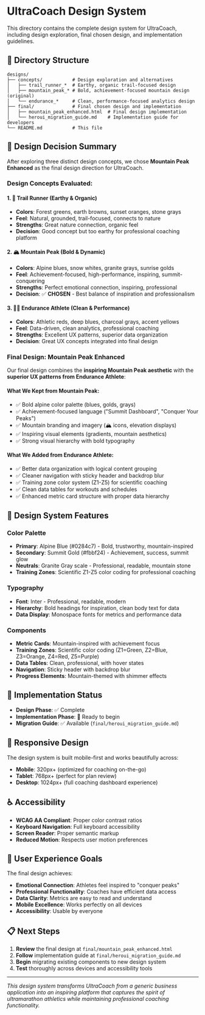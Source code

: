 # UltraCoach Design System

This directory contains the complete design system for UltraCoach, including design exploration, final chosen design, and implementation guidelines.

## 📁 Directory Structure

```
designs/
├── concepts/           # Design exploration and alternatives
│   ├── trail_runner_*  # Earthy, organic trail-focused design
│   ├── mountain_peak_* # Bold, achievement-focused mountain design (original)
│   └── endurance_*     # Clean, performance-focused analytics design
├── final/              # Final chosen design and implementation
│   ├── mountain_peak_enhanced.html  # Final design implementation
│   └── heroui_migration_guide.md    # Implementation guide for developers
└── README.md           # This file
```

## 🎯 Design Decision Summary

After exploring three distinct design concepts, we chose **Mountain Peak Enhanced** as the final design direction for UltraCoach.

### Design Concepts Evaluated:

#### 1. 🌲 Trail Runner (Earthy & Organic)
- **Colors**: Forest greens, earth browns, sunset oranges, stone grays
- **Feel**: Natural, grounded, trail-focused, connects to nature
- **Strengths**: Great nature connection, organic feel
- **Decision**: Good concept but too earthy for professional coaching platform

#### 2. 🏔️ Mountain Peak (Bold & Dynamic) 
- **Colors**: Alpine blues, snow whites, granite grays, sunrise golds
- **Feel**: Achievement-focused, high-performance, inspiring, summit-conquering
- **Strengths**: Perfect emotional connection, inspiring, professional
- **Decision**: ✅ **CHOSEN** - Best balance of inspiration and professionalism

#### 3. 🏃‍♂️ Endurance Athlete (Clean & Performance)
- **Colors**: Athletic reds, deep blues, charcoal grays, accent yellows
- **Feel**: Data-driven, clean analytics, professional coaching
- **Strengths**: Excellent UX patterns, superior data organization
- **Decision**: Great UX concepts integrated into final design

### Final Design: Mountain Peak Enhanced

Our final design combines the **inspiring Mountain Peak aesthetic** with the **superior UX patterns from Endurance Athlete**:

#### What We Kept from Mountain Peak:
- ✅ Bold alpine color palette (blues, golds, grays)
- ✅ Achievement-focused language ("Summit Dashboard", "Conquer Your Peaks")
- ✅ Mountain branding and imagery (🏔️ icons, elevation displays)
- ✅ Inspiring visual elements (gradients, mountain aesthetics)
- ✅ Strong visual hierarchy with bold typography

#### What We Added from Endurance Athlete:
- ✅ Better data organization with logical content grouping
- ✅ Cleaner navigation with sticky header and backdrop blur
- ✅ Training zone color system (Z1-Z5) for scientific coaching
- ✅ Clean data tables for workouts and schedules
- ✅ Enhanced metric card structure with proper data hierarchy

## 🎨 Design System Features

### Color Palette
- **Primary**: Alpine Blue (#0284c7) - Bold, trustworthy, mountain-inspired
- **Secondary**: Summit Gold (#fbbf24) - Achievement, success, summit glow
- **Neutrals**: Granite Gray scale - Professional, readable, mountain stone
- **Training Zones**: Scientific Z1-Z5 color coding for professional coaching

### Typography
- **Font**: Inter - Professional, readable, modern
- **Hierarchy**: Bold headings for inspiration, clean body text for data
- **Data Display**: Monospace fonts for metrics and performance data

### Components
- **Metric Cards**: Mountain-inspired with achievement focus
- **Training Zones**: Scientific color coding (Z1=Green, Z2=Blue, Z3=Orange, Z4=Red, Z5=Purple)
- **Data Tables**: Clean, professional, with hover states
- **Navigation**: Sticky header with backdrop blur
- **Progress Elements**: Mountain-themed with shimmer effects

## 🚀 Implementation Status

- **Design Phase**: ✅ Complete
- **Implementation Phase**: 📅 Ready to begin
- **Migration Guide**: ✅ Available (`final/heroui_migration_guide.md`)

## 📱 Responsive Design

The design system is built mobile-first and works beautifully across:
- **Mobile**: 320px+ (optimized for coaching on-the-go)
- **Tablet**: 768px+ (perfect for plan review)
- **Desktop**: 1024px+ (full coaching dashboard experience)

## ♿ Accessibility

- **WCAG AA Compliant**: Proper color contrast ratios
- **Keyboard Navigation**: Full keyboard accessibility
- **Screen Reader**: Proper semantic markup
- **Reduced Motion**: Respects user motion preferences

## 🎯 User Experience Goals

The final design achieves:
- **Emotional Connection**: Athletes feel inspired to "conquer peaks"
- **Professional Functionality**: Coaches have efficient data access
- **Data Clarity**: Metrics are easy to read and understand
- **Mobile Excellence**: Works perfectly on all devices
- **Accessibility**: Usable by everyone

## 📋 Next Steps

1. **Review** the final design at `final/mountain_peak_enhanced.html`
2. **Follow** implementation guide at `final/heroui_migration_guide.md`
3. **Begin** migrating existing components to new design system
4. **Test** thoroughly across devices and accessibility tools

---

*This design system transforms UltraCoach from a generic business application into an inspiring platform that captures the spirit of ultramarathon athletics while maintaining professional coaching functionality.*